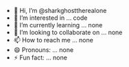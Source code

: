 - 👋 Hi, I’m @sharkghosttherealone
- 👀 I’m interested in ... code
- 🌱 I’m currently learning ... none
- 💞️ I’m looking to collaborate on ... none
- 📫 How to reach me ... none
- 😄 Pronouns: ... none
- ⚡ Fun fact: ... none

<!---
sharkghosttherealone/sharkghosttherealone is a ✨ special ✨ repository because its `README.md` (this file) appears on your GitHub profile.
You can click the Preview link to take a look at your changes.
--->
